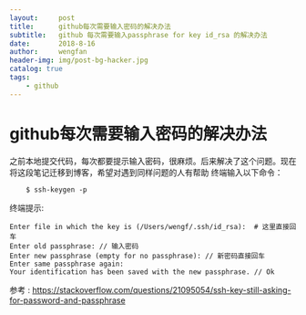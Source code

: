 ```yaml
---
layout:     post
title:      github每次需要输入密码的解决办法
subtitle:   github 每次需要输入passphrase for key id_rsa 的解决办法
date:       2018-8-16
author:     wengfan
header-img: img/post-bg-hacker.jpg
catalog: true
tags:
    - github
---
```


# github每次需要输入密码的解决办法
之前本地提交代码，每次都要提示输入密码，很麻烦。后来解决了这个问题。现在将这段笔记迁移到博客，希望对遇到同样问题的人有帮助
终端输入以下命令：
```
	$ ssh-keygen -p
```
终端提示:
```
Enter file in which the key is (/Users/wengf/.ssh/id_rsa):  # 这里直接回车
Enter old passphrase: // 输入密码
Enter new passphrase (empty for no passphrase): // 新密码直接回车
Enter same passphrase again:
Your identification has been saved with the new passphrase. // Ok
```

参考 : https://stackoverflow.com/questions/21095054/ssh-key-still-asking-for-password-and-passphrase